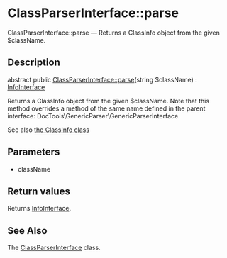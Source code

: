 ClassParserInterface::parse
================

ClassParserInterface::parse — Returns a ClassInfo object from the given $className.

Description
---------------


abstract public [ClassParserInterface::parse](https://github.com/lingtalfi/DocTools/blob/master/doc/api/DocTools/ClassParser/ClassParserInterface/parse.md)(string $className) : [InfoInterface](https://github.com/lingtalfi/DocTools/blob/master/doc/api/DocTools/Info/InfoInterface.md)




Returns a ClassInfo object from the given $className.
Note that this method overrides a method of the same name
defined in the parent interface: DocTools\GenericParser\GenericParserInterface.

See also [the ClassInfo class](https://github.com/lingtalfi/DocTools/blob/master/doc/api/DocTools/Info/ClassInfo.md)


Parameters
--------------


- className

    


Return values
----------------

Returns [InfoInterface](https://github.com/lingtalfi/DocTools/blob/master/doc/api/DocTools/Info/InfoInterface.md).









See Also
-----------

The [ClassParserInterface](https://github.com/lingtalfi/DocTools/blob/master/doc/api/DocTools/ClassParser/ClassParserInterface.md) class.
